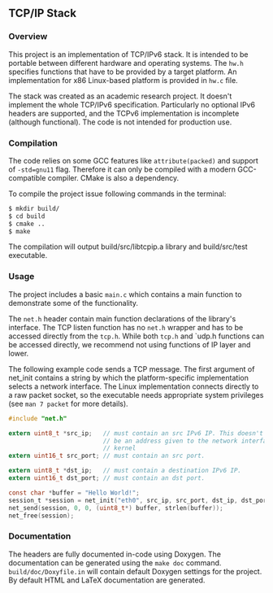 ## TCP/IP Stack

### Overview

This project is an implementation of TCP/IPv6 stack. It is intended to be
portable between different hardware and operating systems. The `hw.h` specifies
functions that have to be provided by a target platform. An implementation for
x86 Linux-based platform is provided in `hw.c` file.

The stack was created as an academic research project. It doesn't implement the
whole TCP/IPv6 specification. Particularly no optional IPv6 headers are
supported, and the TCPv6 implementation is incomplete (although functional).
The code is not intended for production use.

### Compilation

The code relies on some GCC features like `attribute(packed)` and support of
`-std=gnu11` flag. Therefore it can only be compiled with a modern
GCC-compatible compiler. CMake is also a dependency.

To compile the project issue following commands in the terminal:
```sh
$ mkdir build/
$ cd build
$ cmake ..
$ make
```

The compilation will output build/src/libtcpip.a library and build/src/test
executable.

### Usage

The project includes a basic `main.c` which contains a main function to
demonstrate some of the functionality.

The `net.h` header contain main function declarations of the library's
interface. The TCP listen function has no `net.h` wrapper and has to be
accessed directly from the `tcp.h`. While both `tcp.h` and `udp.h functions
can be accessed directly, we recommend not using functions of IP layer and
lower.

The following example code sends a TCP message. The first argument of net_init
contains a string by which the platform-specific implementation selects a
network interface. The Linux implementation connects directly to a raw packet
socket, so the executable needs appropriate system privileges (see
`man 7 packet` for more details).

```C
#include "net.h"

extern uint8_t *src_ip;   // must contain an src IPv6 IP. This doesn't have to
                          // be an address given to the network interface by the
                          // kernel
extern uint16_t src_port; // must contain an src port.

extern uint8_t *dst_ip;   // must contain a destination IPv6 IP.
extern uint16_t dst_port; // must contain an dst port.

const char *buffer = "Hello World!";
session_t *session = net_init("eth0", src_ip, src_port, dst_ip, dst_port, TCP, -1);
net_send(session, 0, 0, (uint8_t*) buffer, strlen(buffer));
net_free(session);
```

### Documentation

The headers are fully documented in-code using Doxygen. The documentation can
be generated using the `make doc` command. `build/doc/Doxyfile.in` will contain
default Doxygen settings for the project. By default HTML and LaTeX
documentation are generated.
